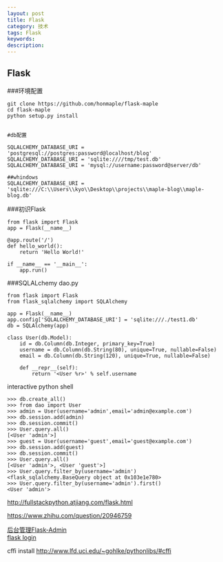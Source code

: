 ```yaml
---
layout: post
title: Flask
category: 技术
tags: Flask
keywords: 
description: 
---
```


## Flask

###环境配置
```
git clone https://github.com/honmaple/flask-maple
cd flask-maple
python setup.py install


#db配置

SQLALCHEMY_DATABASE_URI = 'postgresql://postgres:password@localhost/blog'
SQLALCHEMY_DATABASE_URI = 'sqlite:////tmp/test.db'
SQLALCHEMY_DATABASE_URI = 'mysql://username:password@server/db'

##whindows
SQLALCHEMY_DATABASE_URI = 'sqlite:///C:\\Users\\kyo\\Desktop\\projects\\maple-blog\\maple-blog.db'

```

###初识Flask
```
from flask import Flask
app = Flask(__name__)

@app.route('/')
def hello_world():
    return 'Hello World!'

if __name__ == '__main__':
    app.run()
```

###SQLALchemy
dao.py
```
from flask import Flask
from flask_sqlalchemy import SQLAlchemy

app = Flask(__name__)
app.config['SQLALCHEMY_DATABASE_URI'] = 'sqlite:///./test1.db'
db = SQLAlchemy(app)

class User(db.Model):
    id = db.Column(db.Integer, primary_key=True)
    username = db.Column(db.String(80), unique=True, nullable=False)
    email = db.Column(db.String(120), unique=True, nullable=False)

    def __repr__(self):
        return '<User %r>' % self.username
```
interactive python shell
```
>>> db.create_all()
>>> from dao import User
>>> admin = User(username='admin',email='admin@example.com')
>>> db.session.add(admin)
>>> db.session.commit()
>>> User.query.all()
[<User 'admin'>]
>>> guest = User(username='guest',email='guest@example.com')
>>> db.session.add(guest)
>>> db.session.commit()
>>> User.query.all()
[<User 'admin'>, <User 'guest'>]
>>> User.query.filter_by(username='admin')
<flask_sqlalchemy.BaseQuery object at 0x103e1e780>
>>> User.query.filter_by(username='admin').first()
<User 'admin'>
```

http://fullstackpython.atjiang.com/flask.html

https://www.zhihu.com/question/20946759

[后台管理Flask-Admin](http://www.jianshu.com/p/56cbb68f8797)<br>
[flask login](http://liuliqiang.info/flask_login_usage_and_more_tech/)

cffi install
http://www.lfd.uci.edu/~gohlke/pythonlibs/#cffi
